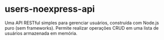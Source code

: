 # users-noexpress-api
Uma API RESTful simples para gerenciar usuários, construída com Node.js puro (sem frameworks). Permite realizar operações CRUD em uma lista de usuários armazenada em memória.
